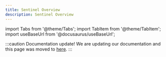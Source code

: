 ```yaml
---
title: Sentinel Overview
description: Sentinel Overview
---
```


[1]: /docs/docs/crop_monitoring_sentinel_overview

import Tabs from '@theme/Tabs';
import TabItem from '@theme/TabItem';
import useBaseUrl from '@docusaurus/useBaseUrl';


:::caution Documentation update!
We are updating our documentation and this page was moved to [here][1].
:::